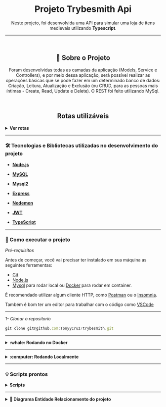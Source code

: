 <h1 align="center">Projeto Trybesmith Api</h1>
<p align="center">Neste projeto, foi desenvolvida uma API para simular uma loja de itens medievais utilizando <strong>Typescript</strong>.</p>

---

<br>

<h2 align="center">📃 Sobre o Projeto</h2>

<p align="center">Foram desenvolvidas todas as camadas da aplicação (Models, Service e Controllers), e por meio dessa aplicação, será possível realizar as operações básicas que se pode fazer em um determinado banco de dados: Criação, Leitura, Atualização e Exclusão (ou CRUD, para as pessoas mais íntimas  - Create, Read, Update e Delete). O REST foi feito utilizando MySql.
</p>

<br>


<h2 align="center">Rotas utilizáveis</h2>

<details>
  <summary><strong>Ver rotas</strong></summary><br />
  
  - POST `/products` para cadastrar novo produto. Utilize um body nesse formato:

```jsx
  {
    "name": "Adaga misteriosa",
    "amount": "26 peças de ouro"
  }
```
  
---

- POST `/users` para criar um novo usuário. Utilize um body nesse formato:

```jsx
{ 
  "username": "Arthur",
  "classe": "swordsman",
  "level": 10,
  "password": "kingArthur"
}
```

---

- POST `/login` para fazer login e receber um token. Utilize um body nesse formato:

```jsx
  {
    "username": "yourUser",
    "password": "yourPassword"
  }
```
  
---

- POST `/orders` para adicionar um novo pedido, o usuário precisa estar logado. Utilize um body nesse formato:

```jsx
  {
    "productsIds": [1, 2]
  }
```

---

- GET `/products` para listar todos os produtos.

---

- GET `/orders` para listar todos os pedidos.
  
</details>

---

### 🛠 Tecnologias e Bibliotecas utilizadas no desenvolvimento do projeto

- **[Node.js](https://nodejs.org/en/)**

- **[MySQL](https://www.mysql.com/products/workbench/)**

- **[Mysql2](https://www.npmjs.com/package/mysql2)**

- **[Express](http://expressjs.com/pt-br/)**

- **[Nodemon](https://www.npmjs.com/package/nodemon)**
  
- **[JWT](https://jwt.io/introduction)**

- **[TypeScript](https://www.typescriptlang.org/pt/)**
  

---

### 🚀 Como executar o projeto

_Pré-requisitos_

Antes de começar, você vai precisar ter instalado em sua máquina as seguintes ferramentas:
- [Git](https://git-scm.com)
- [Node.js](https://nodejs.org/en/)
- [Mysql](https://www.mysql.com/) para rodar local ou [Docker](https://docs.docker.com/get-docker/) para rodar em container.


É recomendado utilizar algum cliente HTTP, como [Postman](https://www.postman.com/) ou o [Insomnia](https://insomnia.rest/download).

Também é bom ter um editor para trabalhar com o código como [VSCode](https://code.visualstudio.com/)

---

_1- Clonar o repositorio_

```jsx
git clone git@github.com:TonyyCruz/trybesmith.git
```

---


<details>
  <summary><strong>:whale: Rodando no Docker</strong></summary><br />
  
  ## Com Docker
 
 
_Rode o serviço `node` com o comando_

```jsx
  docker-compose up -d
```

- Esse serviço irá inicializar dois containers chamados `trybesmith` e outro chamado `trybesmith_db`.
  - A partir daqui você pode rodar o container via CLI ou abri-lo no VS Code.

_Via CLI use o comando_
```jsx
docker exec -it trybesmith bash
```
- Ele te dará acesso ao terminal interativo do container trybesmith criado pelo compose, que está rodando em segundo plano.

_Instale as dependências `dentro do container` com_

```jsx
npm install
```

⚠️Atenção: Caso opte por utilizar o Docker, TODOS os scripts disponíveis no package.json devem ser executados DENTRO do container, ou seja, no terminal que aparece após a execução do comando docker exec.
  
  </details>
  
---
  
<details>
  <summary><strong>:computer: Rodando Localmente</strong></summary><br />
 
 _Instale as dependências com o comando_
 
 ```jsx
npm install
```
- Para rodar o projeto desta forma, **obrigatoriamente** você deve ter o `node` instalado em seu computador.
  - Recomenda-se a versão `^16`
  
 ⚠️Atenção: Não esqueça de renomear/configurar o arquivo .env example
</details>

---


### 💡 Scripts prontos
<details>
  <summary><strong>Scripts</strong></summary><br />

  - Criar o banco de dados e gerar as tabelas:
  ```sh
    npm run dbcreate
  ```

  - Iniciar o servidor Node:
  ```sh
    npm start
  ```

  - Iniciar o servidor Node com nodemon:
  ```sh
    npm run dev
  ```

  <br />
</details>

---

<details>
  <summary><strong>🎲 Diagrama Entidade Relacionamento do projeto</strong></summary><br />

  O banco de dados do projeto segue a estrutura abaixo:

  <img src="diagram-der.png" width="200px" >
</details>

